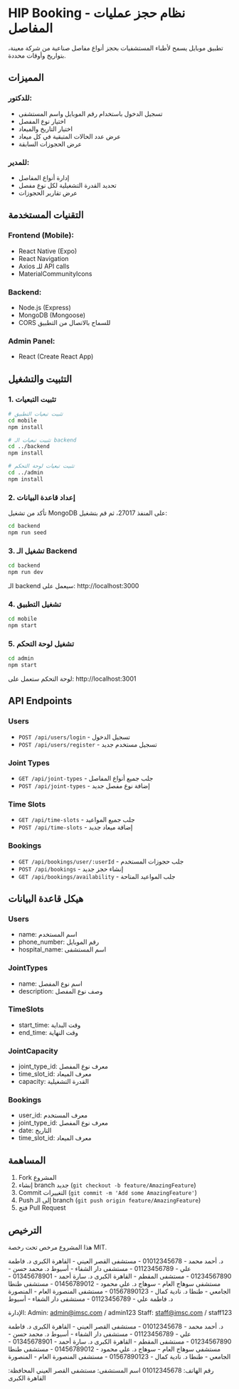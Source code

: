 # HIP Booking - نظام حجز عمليات المفاصل

تطبيق موبايل يسمح لأطباء المستشفيات بحجز أنواع مفاصل صناعية من شركة معينة، بتواريخ وأوقات محددة.

## المميزات

### للدكتور:
- تسجيل الدخول باستخدام رقم الموبايل واسم المستشفى
- اختيار نوع المفصل
- اختيار التاريخ والميعاد
- عرض عدد الحالات المتبقية في كل ميعاد
- عرض الحجوزات السابقة

### للمدير:
- إدارة أنواع المفاصل
- تحديد القدرة التشغيلية لكل نوع مفصل
- عرض تقارير الحجوزات

## التقنيات المستخدمة

### Frontend (Mobile):
- React Native (Expo)
- React Navigation
- Axios للـ API calls
- MaterialCommunityIcons

### Backend:
- Node.js (Express)
- MongoDB (Mongoose)
- CORS للسماح بالاتصال من التطبيق

### Admin Panel:
- React (Create React App)

## التثبيت والتشغيل

### 1. تثبيت التبعيات

```bash
# تثبيت تبعيات التطبيق
cd mobile
npm install

# تثبيت تبعيات الـ backend
cd ../backend
npm install

# تثبيت تبعيات لوحة التحكم
cd ../admin
npm install
```

### 2. إعداد قاعدة البيانات

تأكد من تشغيل MongoDB على المنفذ 27017، ثم قم بتشغيل:

```bash
cd backend
npm run seed
```

### 3. تشغيل الـ Backend

```bash
cd backend
npm run dev
```

الـ backend سيعمل على: http://localhost:3000

### 4. تشغيل التطبيق

```bash
cd mobile
npm start
```

### 5. تشغيل لوحة التحكم

```bash
cd admin
npm start

```

لوحة التحكم ستعمل على: http://localhost:3001

## API Endpoints

### Users
- `POST /api/users/login` - تسجيل الدخول
- `POST /api/users/register` - تسجيل مستخدم جديد

### Joint Types
- `GET /api/joint-types` - جلب جميع أنواع المفاصل
- `POST /api/joint-types` - إضافة نوع مفصل جديد

### Time Slots
- `GET /api/time-slots` - جلب جميع المواعيد
- `POST /api/time-slots` - إضافة ميعاد جديد

### Bookings
- `GET /api/bookings/user/:userId` - جلب حجوزات المستخدم
- `POST /api/bookings` - إنشاء حجز جديد
- `GET /api/bookings/availability` - جلب المواعيد المتاحة

## هيكل قاعدة البيانات

### Users
- name: اسم المستخدم
- phone_number: رقم الموبايل
- hospital_name: اسم المستشفى

### JointTypes
- name: اسم نوع المفصل
- description: وصف نوع المفصل

### TimeSlots
- start_time: وقت البداية
- end_time: وقت النهاية

### JointCapacity
- joint_type_id: معرف نوع المفصل
- time_slot_id: معرف الميعاد
- capacity: القدرة التشغيلية

### Bookings
- user_id: معرف المستخدم
- joint_type_id: معرف نوع المفصل
- date: التاريخ
- time_slot_id: معرف الميعاد

## المساهمة

1. Fork المشروع
2. إنشاء branch جديد (`git checkout -b feature/AmazingFeature`)
3. Commit التغييرات (`git commit -m 'Add some AmazingFeature'`)
4. Push إلى الـ branch (`git push origin feature/AmazingFeature`)
5. فتح Pull Request

## الترخيص

هذا المشروع مرخص تحت رخصة MIT. 



د. أحمد محمد - 01012345678 - مستشفى القصر العيني - القاهرة الكبرى
د. فاطمة علي - 01123456789 - مستشفى دار الشفاء - أسيوط
د. محمد حسن - 01234567890 - مستشفى المقطم - القاهرة الكبرى
د. سارة أحمد - 01345678901 - مستشفى سوهاج العام - سوهاج
د. علي محمود - 01456789012 - مستشفى طنطا الجامعي - طنطا
د. نادية كمال - 01567890123 - مستشفى المنصورة العام - المنصورة
د. فاطمة علي - 01123456789 - مستشفى دار الشفاء - أسيوط

الإدارة:
Admin: admin@imsc.com / admin123
Staff: staff@imsc.com / staff123


د. أحمد محمد - 01012345678 - مستشفى القصر العيني - القاهرة الكبرى
د. فاطمة علي - 01123456789 - مستشفى دار الشفاء - أسيوط
د. محمد حسن - 01234567890 - مستشفى المقطم - القاهرة الكبرى
د. سارة أحمد - 01345678901 - مستشفى سوهاج العام - سوهاج
د. علي محمود - 01456789012 - مستشفى طنطا الجامعي - طنطا
د. نادية كمال - 01567890123 - مستشفى المنصورة العام - المنصورة



رقم الهاتف: 01012345678
اسم المستشفى: مستشفى القصر العيني
المحافظة: القاهرة الكبرى